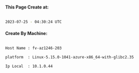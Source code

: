
   
#### This Page Create at:

```bash

2023-07-25 - 04:30:24 UTC

```

#### Create By Machine:

```bash

Host Name : fv-az1246-203

platform  : Linux-5.15.0-1041-azure-x86_64-with-glibc2.35

Ip Local  : 10.1.0.44

```

